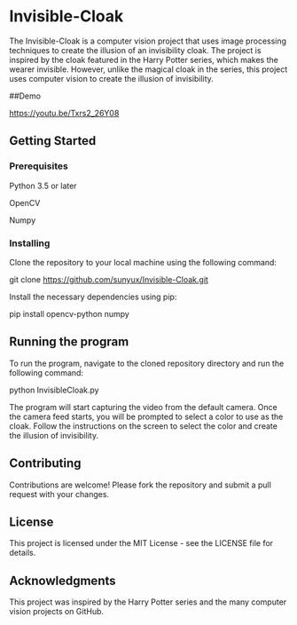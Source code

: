 # Invisible-Cloak

The Invisible-Cloak is a computer vision project that uses image processing techniques to create the illusion of an invisibility cloak. The project is inspired by the cloak featured in the Harry Potter series, which makes the wearer invisible. However, unlike the magical cloak in the series, this project uses computer vision to create the illusion of invisibility.

##Demo

https://youtu.be/Txrs2_26Y08

## Getting Started

### Prerequisites

Python 3.5 or later

OpenCV

Numpy

### Installing

Clone the repository to your local machine using the following command:

git clone https://github.com/sunyux/Invisible-Cloak.git

Install the necessary dependencies using pip:

pip install opencv-python numpy

## Running the program

To run the program, navigate to the cloned repository directory and run the following command:

python InvisibleCloak.py

The program will start capturing the video from the default camera. Once the camera feed starts, you will be prompted to select a color to use as the cloak. Follow the instructions on the screen to select the color and create the illusion of invisibility.

## Contributing

Contributions are welcome! Please fork the repository and submit a pull request with your changes.

## License

This project is licensed under the MIT License - see the LICENSE file for details.

## Acknowledgments

This project was inspired by the Harry Potter series and the many computer vision projects on GitHub.




